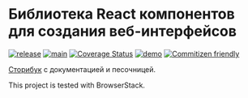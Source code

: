 # Библиотека React компонентов для создания веб-интерфейсов

[![release](https://github.com/core-ds/core-components/actions/workflows/release.yml/badge.svg)](https://github.com/core-ds/core-components/actions/workflows/release.yml)
[![main](https://github.com/core-ds/core-components/actions/workflows/main.yml/badge.svg)](https://github.com/core-ds/core-components/actions/workflows/main.yml)
[![Coverage Status](https://coveralls.io/repos/github/core-ds/core-components/badge.svg)](https://coveralls.io/github/core-ds/core-components)
[![demo](https://github.com/core-ds/core-components/actions/workflows/demo.yml/badge.svg)](https://github.com/core-ds/core-components/actions/workflows/demo.yml)
[![Commitizen friendly](https://img.shields.io/badge/commitizen-friendly-brightgreen.svg)](http://commitizen.github.io/cz-cli/)

[Cторибук](https://core-ds.github.io/core-components/) с документацией и песочницей.

This project is tested with BrowserStack.
